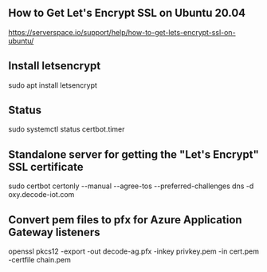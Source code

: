 ## How to Get Let's Encrypt SSL on Ubuntu 20.04
https://serverspace.io/support/help/how-to-get-lets-encrypt-ssl-on-ubuntu/

## Install letsencrypt
sudo apt install letsencrypt

## Status
sudo systemctl status certbot.timer

## Standalone server for getting the "Let's Encrypt" SSL certificate
sudo certbot certonly --manual --agree-tos --preferred-challenges dns -d oxy.decode-iot.com

## Convert pem files to pfx for Azure Application Gateway listeners 
openssl pkcs12 -export -out decode-ag.pfx -inkey privkey.pem -in cert.pem -certfile chain.pem
